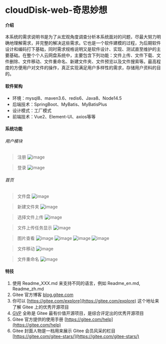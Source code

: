 # cloudDisk-web-奇思妙想

#### 介绍
本系统的需求说明书是为了从宏观角度调查分析本系统面对的问题，尽最大努力明确地理解需求，并完整的解决这些需求。它也是一个软件建模的过程，为后期软件设计和编码打下基础，同时需求规格说明又是软件设计、实现、测试直至维护的主要基础。在整个个人云网盘系统中，主要包含下列功能：文件上传、文件下载、文件删除、文件移动、文件重命名、新建文件夹、文件预览以及文件搜索等。最高程度的方便用户对文件的操作，真正实现满足用户多样性的需求，存储用户资料的目的。

#### 软件架构
- 环境：mysql8、maven3.6、redis6、Java8、Node14.5
- 后端技术：SpringBoot、MyBatis、MyBatisPlus
- 设计模式：工厂模式
- 前端技术：Vue2、Element-UI、axios等等

#### 系统功能
###### 用户模块
> 注册
![image](https://github.com/user-attachments/assets/06c7d4d2-b077-41a8-820e-c72ac8d372d6)

> 登录
![image](https://github.com/user-attachments/assets/dde7dc32-68d0-4320-9ed3-40e8cd49b77e)

###### 首页
> 文件盘
![image](https://github.com/user-attachments/assets/d70047cb-109a-472d-838b-899e48b3c6c4)

> 新建文件夹
![image](https://github.com/user-attachments/assets/5b2e15d7-da7d-44d3-8a50-23b09003f4ed)

> 选择文件上传
![image](https://github.com/user-attachments/assets/828b6070-f667-4f72-bc7b-4e4bfa357a61)

> 文件上传任务显示
![image](https://github.com/user-attachments/assets/6de3415c-c39e-4ea0-9936-e16e6b783947)

> 图片查看
![image](https://github.com/user-attachments/assets/797c4088-14f1-4fbe-9197-875af8375ed0)
![image](https://github.com/user-attachments/assets/b31e7154-f500-4947-bbc7-ee042bb6cdd7)
![image](https://github.com/user-attachments/assets/0135d454-71fa-4243-bbf7-be9b6d0cef2a)
![image](https://github.com/user-attachments/assets/9177b108-735d-405a-b345-1491f6677bde)

> 文件移动
![image](https://github.com/user-attachments/assets/ce224f5b-ccad-4499-a00d-c21962de5c7e)

> 文件重命名
![image](https://github.com/user-attachments/assets/4055940a-b206-42ac-85c4-911d9c3c0e86)


#### 特技
1.  使用 Readme\_XXX.md 来支持不同的语言，例如 Readme\_en.md, Readme\_zh.md
2.  Gitee 官方博客 [blog.gitee.com](https://blog.gitee.com)
3.  你可以 [https://gitee.com/explore](https://gitee.com/explore) 这个地址来了解 Gitee 上的优秀开源项目
4.  [GVP](https://gitee.com/gvp) 全称是 Gitee 最有价值开源项目，是综合评定出的优秀开源项目
5.  Gitee 官方提供的使用手册 [https://gitee.com/help](https://gitee.com/help)
6.  Gitee 封面人物是一档用来展示 Gitee 会员风采的栏目 [https://gitee.com/gitee-stars/](https://gitee.com/gitee-stars/)
